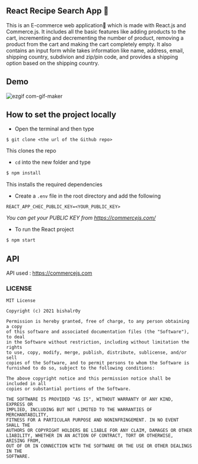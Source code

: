 <h2>React Recipe Search App 🛒</h2>
This is an E-commerce web application🛒 which is made with React.js and Commerce.js. It includes all the basic features like adding products to the cart, incrementing and decrementing the number of product, removing a product from the cart and making the cart completely empty. It also contains an input form while takes information like name, address, email, shipping country, subdivion and zip/pin code, and provides a shipping option based on the shipping country. 
<br>


<h2>Demo</h2>

![ezgif com-gif-maker](https://user-images.githubusercontent.com/56751927/121778692-a43e5680-cbb5-11eb-9b6d-32702aa252e1.gif)



<h2>How to set the project locally</h2>

* Open the terminal and then type 
 ```
 $ git clone <the url of the Github repo>
 ```
This clones the repo


* ``cd`` into the new folder and type
```sh
$ npm install
```
This installs the required dependencies


* Create a ```.env``` file in the root directory and add the following
```
REACT_APP_CHEC_PUBLIC_KEY=<YOUR_PUBLIC_KEY>

```
*You can get your PUBLIC KEY from https://commercejs.com/* 

    
* To run the React project 
 ```sh
 $ npm start
 ```
  

<h2>API</h2>

API used : https://commercejs.com



                          
### LICENSE 
```
MIT License

Copyright (c) 2021 bishalr0y

Permission is hereby granted, free of charge, to any person obtaining a copy
of this software and associated documentation files (the "Software"), to deal
in the Software without restriction, including without limitation the rights
to use, copy, modify, merge, publish, distribute, sublicense, and/or sell
copies of the Software, and to permit persons to whom the Software is
furnished to do so, subject to the following conditions:

The above copyright notice and this permission notice shall be included in all
copies or substantial portions of the Software.

THE SOFTWARE IS PROVIDED "AS IS", WITHOUT WARRANTY OF ANY KIND, EXPRESS OR
IMPLIED, INCLUDING BUT NOT LIMITED TO THE WARRANTIES OF MERCHANTABILITY,
FITNESS FOR A PARTICULAR PURPOSE AND NONINFRINGEMENT. IN NO EVENT SHALL THE
AUTHORS OR COPYRIGHT HOLDERS BE LIABLE FOR ANY CLAIM, DAMAGES OR OTHER
LIABILITY, WHETHER IN AN ACTION OF CONTRACT, TORT OR OTHERWISE, ARISING FROM,
OUT OF OR IN CONNECTION WITH THE SOFTWARE OR THE USE OR OTHER DEALINGS IN THE
SOFTWARE.
```

